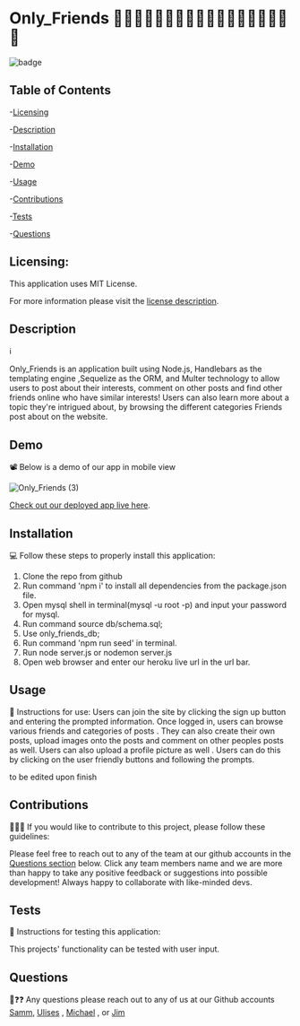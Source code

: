 # Only_Friends 👭👬🧑🏽‍🤝‍🧑🏽👨🏿‍🤝‍👨🏿🧑🏼‍🤝‍🧑🏾👫
 ![badge](https://img.shields.io/badge/license-MITLicense-brightorange)
  
  ## Table of Contents
  
-[Licensing](#Licensing)

-[Description](#descriptionℹ️)

-[Installation](#Installation💻)

-[Demo](#Demo📽️)

-[Usage](#Usage🔎)

-[Contributions](#Contributions💁🏽‍♂️)

-[Tests](#Tests🧪)

-[Questions](#Questions❓)

  ## Licensing:
 
  This application uses MIT License.

  For more information please visit the [license description](https://choosealicense.com/licenses/mit/).

  ## Description
  ℹ

  Only_Friends is an application built using Node.js, Handlebars as the templating engine ,Sequelize as the ORM, and Multer technology to allow users to post about       their interests, comment on other posts and find other friends online who have similar interests! Users can also learn more about a topic they're intrigued about, by   browsing the different categories Friends post about on the website.
  
  ## Demo
  📽
 Below is a demo of our app in mobile view
 
 ![Only_Friends (3)](https://user-images.githubusercontent.com/92121595/162805933-f7fe8bae-392b-4468-9d91-c7ab0df39af8.gif)
 
  [Check out our deployed app live here](https://only-friendz.herokuapp.com/).

  ## Installation
  💻
  Follow these steps to properly install this application:

  1. Clone the repo from github
  2. Run command 'npm i' to install all dependencies from the package.json file.
  3. Open mysql shell in terminal(mysql -u root -p) and input your password for mysql.
  4. Run command source db/schema.sql;
  5. Use only_friends_db;
  6. Run command 'npm run seed' in terminal.
  7. Run node server.js or nodemon server.js 
  8. Open web browser and enter our heroku live url in the url bar.

  ## Usage 
  🔎
  Instructions for use:
  Users can join the site by clicking the sign up button and entering the prompted information.
  Once logged in, users can browse various friends and categories of posts . They can also create their own posts, upload images onto the posts and comment on other     peoples posts as well. Users can also upload a profile picture as well .
  Users can do this by clicking on the user friendly buttons and following the prompts.

  to be edited upon finish

  ## Contributions
  💁🏽‍♂️
  If you would like to contribute to this project, please follow these guidelines: 

  Please feel free to reach out to any of the team at our github accounts in the [Questions section](#Questions) below.
  Click any team members name and we are more than happy to take any positive feedback or suggestions into possible development! Always happy to collaborate with
  like-minded devs.
  ## Tests 
  🧪
  Instructions for testing this application:

  This projects' functionality  can be tested with user input.

  ## Questions
  🤔❓❓
  Any questions please reach out to any of us at our Github accounts [Samm](https://github.com/sammcowen ), [Ulises](https://github.com/UlisesRosas) , [Michael](https://github.com/MCORTEZM1) , or [Jim](https://github.com/jimbn)
  
